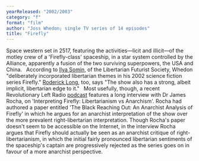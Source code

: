 ```yaml
---
yearReleased: "2002/2003"
category: "f"
format: "film"
author: "Joss Whedon; single TV series of 14 episodes"
title: "Firefly"
---
```

Space western set in 2517, featuring the activities—licit  and illicit—of the motley crew of a 'Firefly-class' spaceship, in a star system  controlled by the Alliance, apparently a fusion of the two surviving  superpowers, the USA and China.
 
According to <a href="http://lfs.org/newsletter/029/04/Somin.shtml">Ilya Somin</a>, of the  Libertarian Futurist Society, Whedon "deliberately incorporated libertarian  themes in his 2002 science fiction series Firefly." <a href="http://praxeology.net/unblog05-05.htm#04">Roderick Long</a>, too, says  "The show also has a strong, albeit implicit, libertarian edge to it."
 
Most usefully, though, a recent Revolutionary Left Radio <a href="http://revolutionaryleftradio.libsyn.com/interpreting-firefly-libertarianism-vs-anarchism-w-dr-james-rocha"> podcast</a> features a long interview with Dr James Rocha, on 'Interpreting  Firefly: Libertarianism vs Anarchism'. Rocha had authored a paper entitled  'The Black Reaching Out: An Anarchist Analysis of Firefly' in which he  argues for an anarchist interpretation of the show over the more prevalent  right-libertarian interpretation. Though Rocha's paper doesn't seem to be  accessible on the Internet, in the interview Rocha argues that Firefly  should actually be seen as an anarchist critique of right-libertarianism, in  which the initial fairly pronounced libertarian sentiments of the spaceship's  captain are progressively rejected as the series goes on in favour of a more  anarchist perspective.